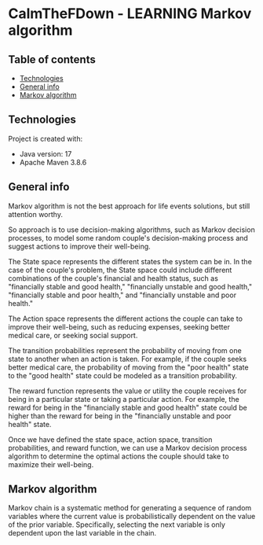 # CalmTheFDown - LEARNING Markov algorithm

## Table of contents
* [Technologies](#technologies)
* [General info](#general-info)
* [Markov algorithm](#markov-algorithm)

## Technologies
Project is created with:
* Java version: 17
* Apache Maven 3.8.6

## General info
Markov algorithm is not the best approach for life events solutions, but still attention worthy.

So approach is to use decision-making algorithms, such as Markov decision processes, to model some random couple's decision-making process and suggest actions to improve their well-being.

The State space represents the different states the system can be in. In the case of the couple's problem, the State space could include different combinations of the couple's financial and health status, such as "financially stable and good health," "financially unstable and good health," "financially stable and poor health," and "financially unstable and poor health."

The Action space represents the different actions the couple can take to improve their well-being, such as reducing expenses, seeking better medical care, or seeking social support.

The transition probabilities represent the probability of moving from one state to another when an action is taken. For example, if the couple seeks better medical care, the probability of moving from the "poor health" state to the "good health" state could be modeled as a transition probability.

The reward function represents the value or utility the couple receives for being in a particular state or taking a particular action. For example, the reward for being in the "financially stable and good health" state could be higher than the reward for being in the "financially unstable and poor health" state.

Once we have defined the state space, action space, transition probabilities, and reward function, we can use a Markov decision process algorithm to determine the optimal actions the couple should take to maximize their well-being.

## Markov algorithm
Markov chain is a systematic method for generating a sequence of random variables where the current value is probabilistically dependent on the value of the prior variable. Specifically, selecting the next variable is only dependent upon the last variable in the chain.
